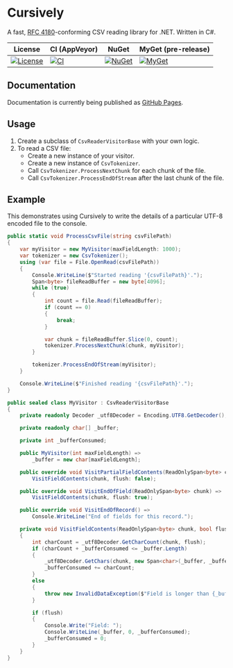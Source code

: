 # Cursively
A fast, [RFC 4180](https://tools.ietf.org/html/rfc4180)-conforming CSV reading library for .NET.  Written in C#.

| License | CI (AppVeyor) | NuGet | MyGet (pre-release) |
| ------- | ------------- | ----- | ------------------- |
| [![License](https://img.shields.io/github/license/airbreather/Cursively.svg)](https://github.com/airbreather/Cursively/blob/develop/LICENSE.md) | [![CI](https://ci.appveyor.com/api/projects/status/aqr1kmj9qqfx6ple?svg=true)](https://ci.appveyor.com/project/airbreather/Cursively) | [![NuGet](https://img.shields.io/nuget/v/Cursively.svg)](https://www.nuget.org/packages/Cursively/) | [![MyGet](https://img.shields.io/myget/airbreather/vpre/Cursively.svg?style=flat)](https://myget.org/feed/airbreather/package/nuget/Cursively) |

## Documentation
Documentation is currently being published as [GitHub Pages](https://airbreather.github.io/Cursively/index.html).

## Usage
1. Create a subclass of `CsvReaderVisitorBase` with your own logic.
1. To read a CSV file:
    - Create a new instance of your visitor.
    - Create a new instance of `CsvTokenizer`.
    - Call `CsvTokenizer.ProcessNextChunk` for each chunk of the file.
    - Call `CsvTokenizer.ProcessEndOfStream` after the last chunk of the file.

## Example
This demonstrates using Cursively to write the details of a particular UTF-8 encoded file to the console.

```csharp
public static void ProcessCsvFile(string csvFilePath)
{
    var myVisitor = new MyVisitor(maxFieldLength: 1000);
    var tokenizer = new CsvTokenizer();
    using (var file = File.OpenRead(csvFilePath))
    {
        Console.WriteLine($"Started reading '{csvFilePath}'.");
        Span<byte> fileReadBuffer = new byte[4096];
        while (true)
        {
            int count = file.Read(fileReadBuffer);
            if (count == 0)
            {
                break;
            }

            var chunk = fileReadBuffer.Slice(0, count);
            tokenizer.ProcessNextChunk(chunk, myVisitor);
        }

        tokenizer.ProcessEndOfStream(myVisitor);
    }

    Console.WriteLine($"Finished reading '{csvFilePath}'.");
}

public sealed class MyVisitor : CsvReaderVisitorBase
{
    private readonly Decoder _utf8Decoder = Encoding.UTF8.GetDecoder();

    private readonly char[] _buffer;

    private int _bufferConsumed;

    public MyVisitor(int maxFieldLength) =>
        _buffer = new char[maxFieldLength];

    public override void VisitPartialFieldContents(ReadOnlySpan<byte> chunk) =>
        VisitFieldContents(chunk, flush: false);

    public override void VisitEndOfField(ReadOnlySpan<byte> chunk) =>
        VisitFieldContents(chunk, flush: true);

    public override void VisitEndOfRecord() =>
        Console.WriteLine("End of fields for this record.");

    private void VisitFieldContents(ReadOnlySpan<byte> chunk, bool flush)
    {
        int charCount = _utf8Decoder.GetCharCount(chunk, flush);
        if (charCount + _bufferConsumed <= _buffer.Length)
        {
            _utf8Decoder.GetChars(chunk, new Span<char>(_buffer, _bufferConsumed, charCount), flush);
            _bufferConsumed += charCount;
        }
        else
        {
            throw new InvalidDataException($"Field is longer than {_buffer.Length} characters.");
        }

        if (flush)
        {
            Console.Write("Field: ");
            Console.WriteLine(_buffer, 0, _bufferConsumed);
            _bufferConsumed = 0;
        }
    }
}
```
